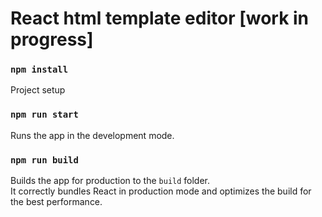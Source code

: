 # React html template editor [work in progress]

### `npm install`

Project setup

### `npm run start`

Runs the app in the development mode.

### `npm run build`

Builds the app for production to the `build` folder.\
It correctly bundles React in production mode and optimizes the build for the best performance.
